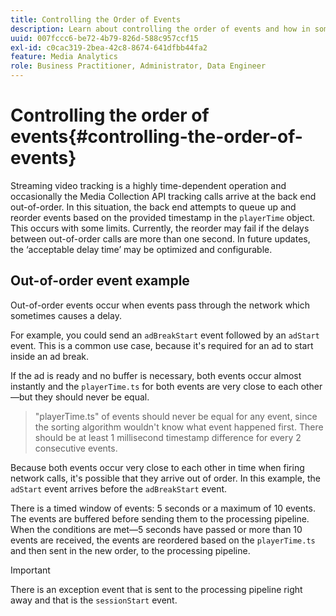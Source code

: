 ```yaml
---
title: Controlling the Order of Events
description: Learn about controlling the order of events and how in some cases events are reordered based on the provided timestamp in the playerTime object.
uuid: 007fccc6-be72-4b79-826d-588c957ccf15
exl-id: c0cac319-2bea-42c8-8674-641dfbb44fa2
feature: Media Analytics
role: Business Practitioner, Administrator, Data Engineer
---
```

# Controlling the order of events{#controlling-the-order-of-events}

Streaming video tracking is a highly time-dependent operation and occasionally the Media Collection API tracking calls arrive at the back end out-of-order. In this situation, the back end attempts to queue up and reorder events based on the provided timestamp in the `playerTime` object.  This occurs with some limits. Currently, the reorder may fail if the delays between out-of-order calls are more than one second. In future updates, the ‘acceptable delay time’ may be optimized and configurable.

## Out-of-order event example

Out-of-order events occur when events pass through the network which sometimes causes a delay.

For example, you could send an `adBreakStart` event followed by an `adStart` event. This is a common use case, because it's required for an ad to start inside an ad break.

If the ad is ready and no buffer is necessary, both events occur almost instantly and the `playerTime.ts` for both events are very close to each other—but they should never be equal.

> "playerTime.ts" of events should never be equal for any event, since the sorting algorithm wouldn't know what event happened first. There should be at least 1 millisecond timestamp difference for every 2 consecutive events.

Because both events occur very close to each other in time when firing network calls, it's possible that they arrive out of order. In this example, the `adStart` event arrives before the `adBreakStart` event.


There is a timed window of events: 5 seconds or a maximum of 10 events. The events are buffered before sending them to the processing pipeline. When the conditions are met—5 seconds have passed or more than 10 events are received, the events are reordered based on the `playerTime.ts` and then sent in the new order, to the processing pipeline.

>[!IMPORTANT]
>
>There is an exception event that is sent to the processing pipeline right away and that is the `sessionStart` event.
